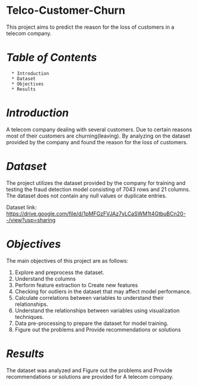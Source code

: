# Telco-Customer-Churn
This project aims to predict the reason for the loss of customers in a telecom company.

# _Table of Contents_

      * Introduction
      * Dataset
      * Objectives
      * Results

# _Introduction_

A telecom company dealing with several customers. Due to certain reasons most of their customers are churning(leaving).  By analyzing on the dataset provided by the company and found the reason for the loss of customers.

# _Dataset_

The project utilizes the dataset provided by the company for training and testing the fraud detection model consisting of 7043 rows and 21 columns. The dataset does not contain any null values or duplicate entries. 

Dataset link: https://drive.google.com/file/d/1pMFGzFVJAz7yLCaSWM1t4GtbuBCn20--/view?usp=sharing


# _Objectives_
The main objectives of this project are as follows:

   1. Explore and preprocess the dataset.
   2. Understand the columns
   3. Perform feature extraction to Create new features 
   4. Checking for outliers in the dataset that may affect model performance.
   5. Calculate correlations between variables to understand their relationships.
   6. Understand the relationships between variables using visualization techniques.
   7. Data pre-processing to prepare the dataset for model training.
   8. Figure out the problems and Provide recommendations or solutions


# _Results_
The dataset was analyzed and Figure out the problems and Provide recommendations or solutions are provided for A telecom company.
